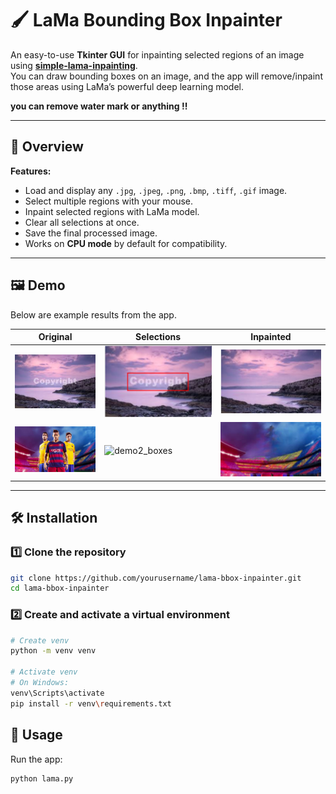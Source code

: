 # 🖌️ LaMa Bounding Box Inpainter

An easy-to-use **Tkinter GUI** for inpainting selected regions of an image using **[simple-lama-inpainting](https://github.com/advimman/lama)**.  
You can draw bounding boxes on an image, and the app will remove/inpaint those areas using LaMa’s powerful deep learning model.

**you can remove water mark or anything !!**

---

## 📜 Overview

**Features:**
- Load and display any `.jpg`, `.jpeg`, `.png`, `.bmp`, `.tiff`, `.gif` image.
- Select multiple regions with your mouse.
- Inpaint selected regions with LaMa model.
- Clear all selections at once.
- Save the final processed image.
- Works on **CPU mode** by default for compatibility.

---

## 🖼️ Demo

Below are example results from the app.  

| Original | Selections | Inpainted |
|----------|------------|-----------|
| ![demo1](demo/demo1_original.png) | ![demo1_boxes](demo/demo1_bbox.png) | ![demo1_result](demo/demo1_output.png) |
| ![demo2](demo/demo2_original.png) | ![demo2_boxes](demo/demo2_box.png) | ![demo2_result](demo/demo2_output.png) |



---

## 🛠️ Installation

### 1️⃣ Clone the repository
```bash
git clone https://github.com/yourusername/lama-bbox-inpainter.git
cd lama-bbox-inpainter
```

### 2️⃣ Create and activate a virtual environment
```bash
# Create venv
python -m venv venv

# Activate venv
# On Windows:
venv\Scripts\activate
pip install -r venv\requirements.txt

```

## 🚀 Usage

Run the app:
```bash
python lama.py
```


